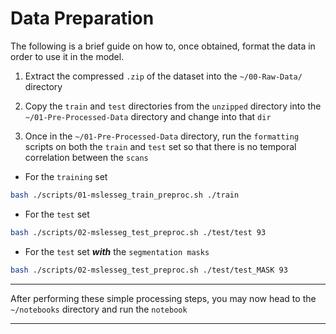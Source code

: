 # Data Preparation


The following is a brief guide on how to, once obtained, format the data in order to use it in the model.

1) Extract the compressed `.zip` of the dataset into the `~/00-Raw-Data/` directory

2) Copy the `train` and `test` directories from the `unzipped` directory into the `~/01-Pre-Processed-Data` directory and change into that `dir`

3) Once in the `~/01-Pre-Processed-Data` directory, run the `formatting` scripts on both the `train` and `test` set so that there is no temporal correlation between the `scans`

- For the `training` set

```bash
bash ./scripts/01-mslesseg_train_preproc.sh ./train
```

- For the `test` set

```bash
bash ./scripts/02-mslesseg_test_preproc.sh ./test/test 93
```

- For the `test` set ***with*** the `segmentation masks`

```bash
bash ./scripts/02-mslesseg_test_preproc.sh ./test/test_MASK 93
```

---

After performing these simple processing steps, you may now head to the `~/notebooks` directory and run the `notebook`

---